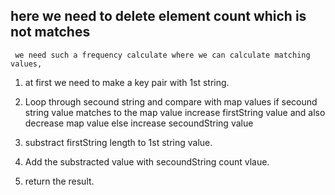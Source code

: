 ## here we need to delete element count which is not matches 

     
``` we need such a frequency calculate where we can calculate matching values,```

1. at first we need to make a key pair with 1st string.
2. Loop through secound string and compare with map values
    if secound string value matches to the map value 
        increase firstString value and also decrease map value 
    else 
        increase secoundString value 
        
3. substract firstString length to 1st string value.
4. Add the substracted value with secoundString count vlaue.
5. return the result.         
